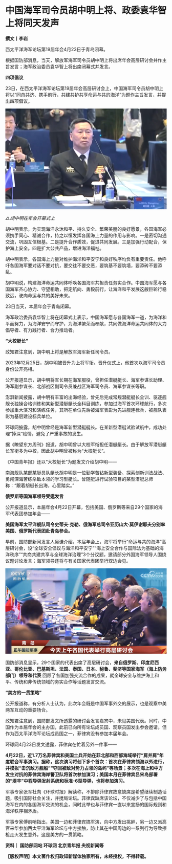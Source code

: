 # 中国海军司令员胡中明上将、政委袁华智上将同天发声

**撰文丨李岩**

西太平洋海军论坛第19届年会4月23日于青岛闭幕。

根据国防部消息，当天，解放军海军司令员胡中明上将出席年会高层研讨会并作主旨发言；海军政治委员袁华智上将出席闭幕式并发言。

**四项倡议**

23日，在西太平洋海军论坛第19届年会高层研讨会上，中国海军司令员胡中明上将以“同舟共济、携手前行，共建共护共享命运与共的海洋”为题作主旨发言，并提出四项倡议。

![c6b2827a5c9f1ce6aa586372d8901838.jpg](https://raw.githubusercontent.com/qqhsx/qqnews_image/main/2024/04/23/中国海军司令员胡中明上将、政委袁华智上将同天发声/c6b2827a5c9f1ce6aa586372d8901838.jpg)

_△胡中明在年会开幕式上_

胡中明表示，为实现海洋永沐和平、持久安全、繁荣美丽的良好愿景，各国海军必须携手同心、精诚合作，持之以恒发挥各国海上力量的作用与影响。一是密切沟通交流，巩固互信根基。二是提升合作质效，促进共同发展。三是加强行动配合，保护海上安全。四是扩大公共产品，增进海洋福祉。

胡中明表示，各国海上力量对维护海洋和平安宁和良好秩序均负有重要责任。他呼吁各国海军要对话不要对抗，要交往不要交恶，要筑基不要筑墙，要添砖不要添乱。

胡中明说，构建海洋命运共同体呼唤各国海军共担责任务实合作。中国海军愿与各国海军齐心协力、守望相助，把定航向、勇毅前行，让海洋和平发展这艘巨轮行稳致远，驶向命运与共的美好未来。

23日当天，本届年会于青岛闭幕。

海军政治委员袁华智上将在闭幕式上表示，中国海军愿与各国海军一道，为海洋和平而努力，为海洋安宁而守护，为海洋繁荣而奉献，共同做海洋命运共同体的大力倡导者、有力践行者、合力推动者。

**“大校艇长”**

政知君注意到，胡中明上将是解放军海军新任司令员。

2023年12月25日，胡中明被晋升为上将军衔。晋升仪式上，他首次以海军司令员身份公开亮相。

公开报道显示，胡中明将军长期在海军服役，曾担任潜艇艇长、海军参谋长助理、海军副参谋长、北部战区副司令员兼战区海军司令员、海军参谋长等职。

澎湃新闻披露，胡中明有丰富的出海经验，曾先后完成常规潜艇艇长全训、驱逐舰舰长独操合格训练和某新型潜艇艇长全科目训练，参加过海军首次环球航行，多次参加重大演习和演练任务，其所在单位先后被海军表彰为先进舰连标兵，被舰队表彰为基层建设标兵单位。

环球网披露，胡中明曾经是海军新型潜艇艇长。在某新型潜艇试验试航中，成功处理“掉深”险情，避免了严重事故的发生。

据《瞭望东方周刊》报道，胡中明曾以大校军衔担任潜艇艇长。由于解放军潜艇艇长军衔多为中校，因此胡中明曾被称为“大校艇长”。

《中国青年报》还以“大校艇长”为题发文介绍胡中明——

南海舰队某部某艇员队艇长胡中明是一位勤学苦钻新型装备、探索创新训法战法、勇闯深海苦练杀敌本领的学习型艇长。曾随艇进行试验项目的某型潜艇总师称：“跟着胡艇长出海，心里踏实。”

**俄罗斯等国海军领导受邀发言**

公开报道显示，本届年会4月22日开幕，包括美国、俄罗斯等来自29个国家的海军代表团参加年会——

**美国海军太平洋舰队司令史蒂夫·克勒、俄海军总司令亚历山大·莫伊谢耶夫分别率美国、俄罗斯代表团赴青岛参会。**

早前，国防部新闻发言人吴谦介绍，本届年会上，海军将举行“命运与共的海洋”高层研讨会，设“全球安全倡议与海洋和平安宁”“海上安全合作与国际法为基础的海洋秩序”“共商共建共享与全球海洋治理”3个分议题，邀请部分外国海军领导人围绕议题讨论发言；海军领导还将与有关国家代表团举行双边会见。

![fce6d8f067996d21369e6b95d30b3750.jpg](https://raw.githubusercontent.com/qqhsx/qqnews_image/main/2024/04/23/中国海军司令员胡中明上将、政委袁华智上将同天发声/fce6d8f067996d21369e6b95d30b3750.jpg)

国防部消息显示，29个国家的代表出席了高层研讨会，**来自俄罗斯、印度尼西亚、哥伦比亚、巴基斯坦、法国、泰国、日本、秘鲁、斐济等国家海军（海上防务部门）领导和代表**
回顾了各国加强交流合作的成果，就全球安全与维护海上和平、传统和非传统领域的务实合作等话题发言交流。

**“美方的一贯策略”**

公开报道称，有分析人士认为，此次年会既是中国军事外交的展示，也是观察中美两军互动的重要场合。

政知君注意到，国防部发文所透露的研讨会发言嘉宾中，未见美国代表。同时，中国作为本届年会的主办国，此前已向所有论坛成员国、观察员国发出参会邀请。但作为西太平洋海军论坛成员国之一，菲律宾没有参加本届年会。

环球网4月23日发文透露，菲律宾在忙着另外一件事——

**4月22日，近1.7万名菲律宾和美国士兵开始在菲北部和西部海域举行“肩并肩”年度联合军事演习。据称，这次演习将创下多个首次：首次在菲律宾领海以外进行，并模拟“击沉敌方舰船”“夺回被敌对势力占领的岛屿”等场景；多次在海上和中方发生对抗的菲律宾海岸警卫队将首次参加演习；美国本月在菲律宾吕宋岛部署的“堤丰”中程导弹发射系统和标准-6型导弹，也将参加演习。**

军事专家张军社向《环球时报》解读称，不排除菲律宾故意缺席是希望继续制造话题，吸引国际社会关注，并搅局论坛。菲律宾缺席该论坛，不仅减少了与包括中国海军在内的各国海军交流的机会，同时此举也与菲律宾一直以来宣扬的国际规则和海洋秩序相矛盾。

军事专家傅前哨指出，美国一边和菲律宾搞军演，向中方发出挑衅，另一边又派高官来华参加西太平洋海军论坛与中方接触，防止其在中国周边的一系列行为导致擦枪走火发生意外，这是美方的一贯策略。

**资料｜ 国防部网站 环球网 北京青年报 央视新闻等**

**【版权声明】本文著作权归政知新媒体独家所有，未经授权，不得转载。**

